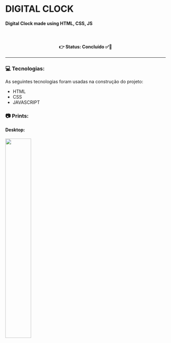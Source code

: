 # DIGITAL  CLOCK
#### Digital Clock made using HTML, CSS, JS

<br />

<h4 align='center'>
👉 Status: Concluído ✅👏
</h4>
<hr />

### 💻 Tecnologias:
As seguintes tecnologias foram usadas na construção do projeto:
- HTML
- CSS
- JAVASCRIPT

### 📷 Prints:

#### Desktop:
<img src="https://i.ibb.co/th2T5GQ/DESKTOP-1.png](https://i.ibb.co/ctmGRpB/mobile.gif" width="40%">
